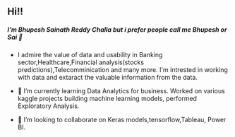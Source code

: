 ## Hi!!

##### I’m Bhupesh Sainath Reddy Challa but i prefer people call me Bhupesh or Sai 👋 

- I admire the value of data and usability in Banking sector,Healthcare,Financial analysis(stocks predictions),Telecomminication and many more. I'm intrested in working with data and extaract the valuable information from the data.

- 🌱 I’m currently learning Data Analytics for business. Worked on various kaggle projects building machine learning models, performed Exploratory Analysis.

- 💞️ I’m looking to collaborate on Keras models,tensorflow,Tableau, Power BI. 

<!---
bhupesh-reddy/bhupesh-reddy is a ✨ special ✨ repository because its `README.md` (this file) appears on your GitHub profile.
You can click the Preview link to take a look at your changes.
--->
